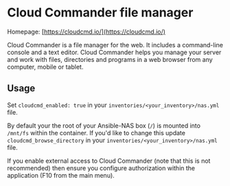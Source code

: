# Cloud Commander file manager

Homepage: [https://cloudcmd.io/](https://cloudcmd.io/)


Cloud Commander is a file manager for the web. It includes a command-line console and a text editor. Cloud Commander helps you manage your server and work with files, directories and programs in a web browser from any computer, mobile or tablet.


## Usage

Set `cloudcmd_enabled: true` in your `inventories/<your_inventory>/nas.yml` file.

By default your the root of your Ansible-NAS box (`/`) is mounted into `/mnt/fs` within the container. If you'd like to 
change this update `cloudcmd_browse_directory` in your `inventories/<your_inventory>/nas.yml` file.

If you enable external access to Cloud Commander (note that this is not recommended) then ensure you configure authorization
within the application (F10 from the main menu).
